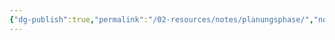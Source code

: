 ```yaml
---
{"dg-publish":true,"permalink":"/02-resources/notes/planungsphase/","noteIcon":"","updated":"2024-07-04T11:38:16.000+02:00"}
---
```


